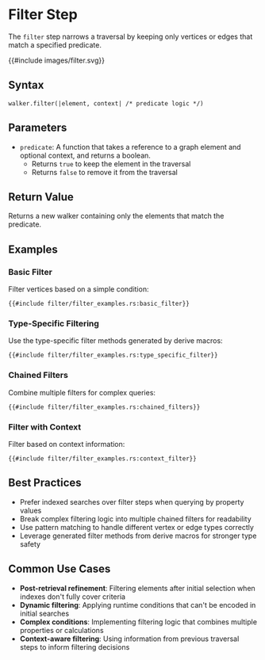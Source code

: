 # Filter Step

The `filter` step narrows a traversal by keeping only vertices or edges that match a specified predicate.

{{#include images/filter.svg}}

## Syntax

```rust,noplayground
walker.filter(|element, context| /* predicate logic */)
```

## Parameters

- `predicate`: A function that takes a reference to a graph element and optional context, and returns a boolean.
    - Returns `true` to keep the element in the traversal
    - Returns `false` to remove it from the traversal

## Return Value

Returns a new walker containing only the elements that match the predicate.

## Examples

### Basic Filter

Filter vertices based on a simple condition:

```rust,noplayground
{{#include filter/filter_examples.rs:basic_filter}}
```

### Type-Specific Filtering

Use the type-specific filter methods generated by derive macros:

```rust,noplayground
{{#include filter/filter_examples.rs:type_specific_filter}}
```

### Chained Filters

Combine multiple filters for complex queries:

```rust,noplayground
{{#include filter/filter_examples.rs:chained_filters}}
```

### Filter with Context

Filter based on context information:

```rust,noplayground
{{#include filter/filter_examples.rs:context_filter}}
```

## Best Practices

- Prefer indexed searches over filter steps when querying by property values
- Break complex filtering logic into multiple chained filters for readability
- Use pattern matching to handle different vertex or edge types correctly
- Leverage generated filter methods from derive macros for stronger type safety

## Common Use Cases

- **Post-retrieval refinement**: Filtering elements after initial selection when indexes don't fully cover criteria
- **Dynamic filtering**: Applying runtime conditions that can't be encoded in initial searches
- **Complex conditions**: Implementing filtering logic that combines multiple properties or calculations
- **Context-aware filtering**: Using information from previous traversal steps to inform filtering decisions
